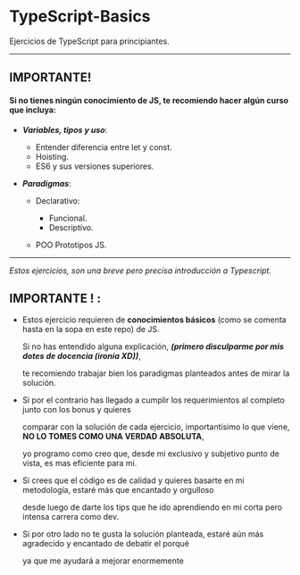 # TypeScript-Basics

Ejercicios de TypeScript para principiantes.

------------------------

## IMPORTANTE!

#### Si no tienes ningún conocimiento de JS, te recomiendo hacer algún curso que incluya:

* _**Variables, tipos y uso**_:

    * Entender diferencia entre let y const.
    * Hoisting.
    * ES6 y sus versiones superiores.
* _**Paradigmas**_:

    * Declarativo:
        * Funcional.
        * Descriptivo.

    * POO Prototipos JS.

------------------------

*Estos ejercicios, son una breve pero precisa introducción a Typescript.*

## IMPORTANTE ! :

* Estos ejercicio requieren de **conocimientos básicos** (como se comenta hasta en la sopa en este repo) de JS.

  Si no has entendido alguna explicación, ***(primero disculparme por mis dotes de docencia (ironía XD))***,

  te recomiendo trabajar bien los paradigmas planteados antes de mirar la solución.


* Si por el contrario has llegado a cumplir los requerimientos al completo junto con los bonus y quieres

  comparar con la solución de cada ejercicio, importantísimo lo que viene, **NO LO TOMES COMO UNA VERDAD ABSOLUTA**,

  yo programo como creo que, desde mi exclusivo y subjetivo punto de vista, es mas eficiente para mi.


* Si crees que el código es de calidad y quieres basarte en mi metodología, estaré más que encantado y orgulloso

  desde luego de darte los tips que he ido aprendiendo en mi corta pero intensa carrera como dev.


* Si por otro lado no te gusta la solución planteada, estaré aún más agradecido y encantado de debatir el porqué
  
  ya que me ayudará a mejorar enormemente